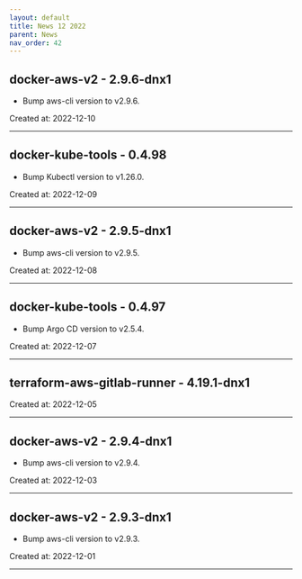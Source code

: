 ```yaml
---
layout: default
title: News 12 2022
parent: News
nav_order: 42
---
```




## docker-aws-v2 - 2.9.6-dnx1
- Bump aws-cli version to v2.9.6.

Created at: 2022-12-10

---


## docker-kube-tools - 0.4.98
- Bump Kubectl version to v1.26.0.

Created at: 2022-12-09

---


## docker-aws-v2 - 2.9.5-dnx1
- Bump aws-cli version to v2.9.5.

Created at: 2022-12-08

---


## docker-kube-tools - 0.4.97
- Bump Argo CD version to v2.5.4.

Created at: 2022-12-07

---


## terraform-aws-gitlab-runner - 4.19.1-dnx1


Created at: 2022-12-05

---


## docker-aws-v2 - 2.9.4-dnx1
- Bump aws-cli version to v2.9.4.

Created at: 2022-12-03

---


## docker-aws-v2 - 2.9.3-dnx1
- Bump aws-cli version to v2.9.3.

Created at: 2022-12-01

---

